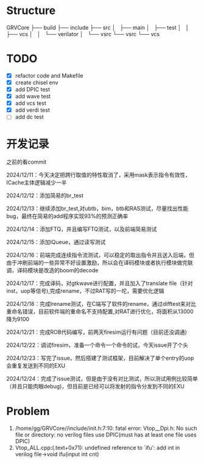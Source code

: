 # Structure

GRVCore
├── build
├── include
├── src
│   ├── main
│   ├── test
│   │   ├── vcs
│   │   └── verilator
│   └── vsrc
└── vsrc
    └── vcs

# TODO

* [X] refactor code and Makefile
* [X] create chisel env
* [X] add DPIC test
* [X] add wave test
* [X] add vcs test
* [X] add verdi test
* [ ] add dc test

# 开发记录

之前的看commit

2024/12/11：今天决定把跨行取值的特性取消了，采用mask表示指令有效性，ICache主体逻辑减少一半

2024/12/12：添加简易的br_test

2024/12/13：继续添加br_test,对ubtb，bim，btb和RAS测试，尽量找出性能bug，最终在简易的add程序实现93%的预测正确率

2024/12/14：添加FTQ，并且编写FTQ测试，以及前端简易测试

2024/12/15：添加IQueue，通过读写测试

2024/12/16：前端完成连续指令流测试，可以稳定的取出指令并且送入后端，但由于冲刷前端的一些异常不好设置激励，所以会在译码模块或者执行模块做完联调，译码模块是改造的boom的decode

2024/12/17：完成译码，对gtkwave进行配置，并且加入了translate file（针对inst，uop等信号),完成rename，不过RAT写的一坨，需要优化逻辑

2024/12/18：完成lrename测试，在C端写了软件的rename，通过difftest来对比重命名错误，目前软件端的重命名不支持配置,对RAT进行优化，将面积从13000降为9100

2024/12/21：完成ROB代码编写，前两天firesim运行有问题（目前还没调通)

2024/12/22：调试firesim，准备一个命令一个命令的试，今天issue开了个头

2024/12/23：写完了issue，然后搭建了测试框架，目前解决了单个entry的uop会重复发送到不同的EXU

2024/12/24：完成了issue测试，但是由于没有对比测试，所以测试用例比较简单（并且只能肉眼debug)，但目前是已经可以将发射的指令分发到不同的EXU

# Problem

1. /home/gg/GRVCore//include/init.h:7:10: fatal error: Vtop__Dpi.h: No such file or directory: no verilog files use DPIC(must has at least one file uses DPIC)
2. Vtop_ALL.cpp:(.text+0x71): undefined reference to `ifu': add int in verilog file->void ifu(input int cnt)
